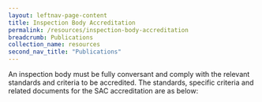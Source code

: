 ```yaml
---
layout: leftnav-page-content
title: Inspection Body Accreditation
permalink: /resources/inspection-body-accreditation
breadcrumb: Publications
collection_name: resources
second_nav_title: "Publications"
---
```


An inspection body must be fully conversant and comply with the relevant standards and criteria to be accredited. The standards, specific criteria and related documents for the SAC accreditation are as below:
